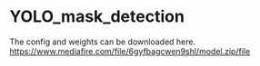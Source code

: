 # YOLO_mask_detection

The config and weights can be downloaded here.
https://www.mediafire.com/file/6gyfbagcwen9shl/model.zip/file
